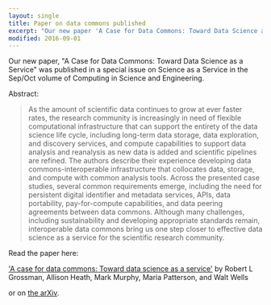 ```yaml
---
layout: single
title: Paper on data commons published
excerpt: "Our new paper 'A Case for Data Commons: Toward Data Science as a Service' was published in a special issue of Computing in Science and Engineering."
modified: 2016-09-01
---
```


Our new paper, "A Case for Data Commons: Toward Data Science as a Service" was published in a special issue on Science as a Service in the Sep/Oct volume of Computing in Science and Engineering.  

Abstract:

> As the amount of scientific data continues to grow at ever faster rates, the research community is increasingly in need of flexible computational infrastructure that can support the entirety of the data science life cycle, including long-term data storage, data exploration, and discovery services, and compute capabilities to support data analysis and reanalysis as new data is added and scientific pipelines are refined. The authors describe their experience developing data commons-interoperable infrastructure that collocates data, storage, and compute with common analysis tools. Across the presented case studies, several common requirements emerge, including the need for persistent digital identifier and metadata services, APIs, data portability, pay-for-compute capabilities, and data peering agreements between data commons. Although many challenges, including sustainability and developing appropriate standards remain, interoperable data commons bring us one step closer to effective data science as a service for the scientific research community.

Read the paper here:

['A case for data commons: Toward data science as a service'](http://dx.doi.org/10.1109/MCSE.2016.92) by Robert L Grossman, Allison Heath, Mark Murphy, Maria Patterson, and Walt Wells

or on [the arXiv](https://arxiv.org/abs/1604.02608).

<!--(http://online.qmags.com/CISE0916/default.aspx?pg=13&mode=2#pg13&mode2).-->
